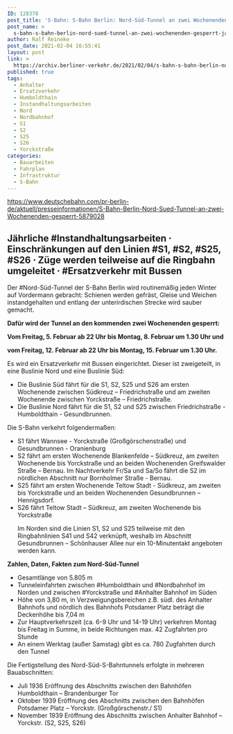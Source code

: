 ```yaml
---
ID: 128378
post_title: 'S-Bahn: S-Bahn Berlin: Nord-Süd-Tunnel an zwei Wochenenden gesperrt Jährliche Instandhaltungsarbeiten, aus DB'
post_name: >
  s-bahn-s-bahn-berlin-nord-sued-tunnel-an-zwei-wochenenden-gesperrt-jaehrliche-instandhaltungsarbeiten-aus-db
author: Ralf Reineke
post_date: 2021-02-04 16:55:41
layout: post
link: >
  https://archiv.berliner-verkehr.de/2021/02/04/s-bahn-s-bahn-berlin-nord-sued-tunnel-an-zwei-wochenenden-gesperrt-jaehrliche-instandhaltungsarbeiten-aus-db/
published: true
tags:
  - Anhalter
  - Ersatzverkehr
  - Humboldthain
  - Instandhaltungsarbeiten
  - Nord
  - Nordbahnhof
  - S1
  - S2
  - S25
  - S26
  - Yorckstraße
categories:
  - Bauarbeiten
  - Fahrplan
  - Infrastruktur
  - S-Bahn
---
```

https://www.deutschebahn.com/pr-berlin-de/aktuell/presseinformationen/S-Bahn-Berlin-Nord-Sued-Tunnel-an-zwei-Wochenenden-gesperrt-5879028
<h2>Jährliche #Instandhaltungsarbeiten ⋅ Einschränkungen auf den Linien #S1, #S2, #S25, #S26 ⋅ Züge werden teilweise auf die Ringbahn umgeleitet ⋅ #Ersatzverkehr mit Bussen</h2>
Der #Nord-Süd-Tunnel der S-Bahn Berlin wird routinemäßig jeden Winter auf Vordermann gebracht: Schienen werden gefräst, Gleise und Weichen instandgehalten und entlang der unterirdischen Strecke wird sauber gemacht.

<strong>Dafür wird der Tunnel an den kommenden zwei Wochenenden gesperrt:</strong>

<strong>Vom Freitag, 5. Februar ab 22 Uhr bis Montag, 8. Februar um 1.30 Uhr und</strong>

<strong>vom Freitag, 12. Februar ab 22 Uhr bis Montag, 15. Februar um 1.30 Uhr.</strong>

Es wird ein Ersatzverkehr mit Bussen eingerichtet. Dieser ist zweigeteilt, in eine Buslinie Nord und eine Buslinie Süd:
<ul class="rte--list">
 	<li>Die Buslinie Süd fährt für die S1, S2, S25 und S26 am ersten Wochenende zwischen Südkreuz – Friedrichstraße und am zweiten Wochenende zwischen Yorckstraße – Friedrichstraße.</li>
 	<li>Die Buslinie Nord fährt für die S1, S2 und S25 zwischen Friedrichstraße - Humboldthain - Gesundbrunnen.</li>
</ul>
Die S-Bahn verkehrt folgendermaßen:
<ul class="rte--list">
 	<li>S1 fährt Wannsee - Yorckstraße (Großgörschenstraße) und Gesundbrunnen - Oranienburg</li>
 	<li>S2 fährt am ersten Wochenende Blankenfelde – Südkreuz, am zweiten Wochenende bis Yorckstraße und an beiden Wochenenden Greifswalder Straße – Bernau. Im Nachtverkehr Fr/Sa und Sa/So fährt die S2 im nördlichen Abschnitt nur Bornholmer Straße - Bernau.</li>
 	<li>S25 fährt am ersten Wochenende Teltow Stadt - Südkreuz, am zweiten bis Yorckstraße und an beiden Wochenenden Gesundbrunnen – Hennigsdorf.</li>
 	<li>S26 fährt Teltow Stadt – Südkreuz, am zweiten Wochenende bis Yorckstraße

Im Norden sind die Linien S1, S2 und S25 teilweise mit den Ringbahnlinien S41 und S42 verknüpft, weshalb im Abschnitt Gesundbrunnen – Schönhauser Allee nur ein 10-Minutentakt angeboten werden kann.</li>
</ul>
<strong><span class="underline">Zahlen, Daten, Fakten zum Nord-Süd-Tunnel</span></strong>
<ul class="rte--list">
 	<li>Gesamtlänge von 5.805 m</li>
 	<li>Tunneleinfahrten zwischen #Humboldthain und #Nordbahnhof im Norden und zwischen #Yorckstraße und #Anhalter Bahnhof im Süden</li>
 	<li>Höhe von 3,80 m, in Verzweigungsbereichen z.B. südl. des Anhalter Bahnhofs und nördlich des Bahnhofs Potsdamer Platz beträgt die Deckenhöhe bis 7,04 m</li>
 	<li>Zur Hauptverkehrszeit (ca. 6-9 Uhr und 14-19 Uhr) verkehren Montag bis Freitag in Summe, in beide Richtungen max. 42 Zugfahrten pro Stunde</li>
 	<li>An einem Werktag (außer Samstag) gibt es ca. 780 Zugfahrten durch den Tunnel</li>
</ul>
Die Fertigstellung des Nord-Süd-S-Bahntunnels erfolgte in mehreren Bauabschnitten:
<ul class="rte--list">
 	<li>Juli 1936 Eröffnung des Abschnitts zwischen den Bahnhöfen Humboldthain – Brandenburger Tor</li>
 	<li>Oktober 1939 Eröffnung des Abschnitts zwischen den Bahnhöfen Potsdamer Platz – Yorckstr. (Großgörschenstr./ S1)</li>
 	<li>November 1939 Eröffnung des Abschnitts zwischen Anhalter Bahnhof – Yorckstr. (S2, S25, S26)</li>
</ul>